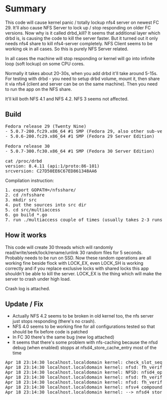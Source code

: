 # Summary
This code will cause kernel panic / totally lockup nfs4 server on newest FC 29. It'll also cause NFS Server to lock up / stop responding on older FC versions. Now why is it called drbd_kill? It seems that additional layer
which drbd is, is causing the code to kill the server faster. But it turned out it only needs nfs4 share to kill nfs4-server completely. NFS Client seems to be working ok in all cases. So this is purely NFS Server related.

In all cases the machine will stop responding or kernel will go into infinite loop (soft lockup) on some CPU cores.

Normally it takes about 20-30s, when you add drbd it'll take around 5-15s. For testing with drbd - you need to setup drbd volume, mount it, then share it via nfs4 (client and server can be on the same machine). Then you need to run the app on the NFS share.

It'll kill both NFS 4.1 and NFS 4.2. NFS 3 seems not affected.

## Build

<pre>
Fedora release 29 (Twenty Nine)
- 5.0.7-200.fc29.x86_64 #1 SMP (Fedora 29, also other sub-versions)
- 5.0.6-200.fc29.x86_64 #1 SMP (Fedora 29 Server Edition)

Fedora release 30
- 5.0.7-300.fc30.x86_64 #1 SMP (Fedora 30 Server Edition)

cat /proc/drbd
version: 8.4.11 (api:1/proto:86-101)
srcversion: C27D50EE6C67ED861348AA6
</pre>

Compilation instruction:
<pre>
1. export GOPATH=/nfsshare/
2. cd /nfsshare
3. mkdir src
4. put the sources into src dir
5. cd src/multiaccess
6. go build *.go
7. run ./multiaccess couple of times (usually takes 2-3 runs to kill the server)
</pre>

## How it works
This code will create 30 threads which will randomly read/write/seek/lock/rename/unlink 30 random files for 5 seconds. Probably needs to be run on SSD. Now these random operations are all working fine beside flock with LOCK_EX, even LOCK_SH is working correctly and if you replace exclusive locks with shared locks this app shouldn't be able to kill the server. LOCK_EX is the thing which will make the server to crash under high load.

Crash log is attached.

## Update / Fix
- Actually NFS 4.2 seems to be broken in old kernel too, the nfs server just stops responding (there's no crash).
- NFS 4.0 seems to be working fine for all configurations tested so that should be fix before code is patched
- In FC 30 there's the same bug (new log attached)
- It seems that there's some problem with nfs-caching because the nfsd debug (when enabled) stopps at nfsd4_store_cache_entry most of the time

<pre>Apr 18 23:14:30 localhost.localdomain kernel: check_slot_seqid enter. seqid 7622 slot_seqid 7621
Apr 18 23:14:30 localhost.localdomain kernel: nfsd: fh_verify(40: 81070001 0c0006c9 00000000 1ff8ff25 5b49d18f 10c1cbab)
Apr 18 23:14:30 localhost.localdomain kernel: NFSD: nfsd4_open filename  op_openowner           (null)
Apr 18 23:14:30 localhost.localdomain kernel: nfsd: fh_verify(40: 81070001 0c0006c9 00000000 1ff8ff25 5b49d18f 10c1cbab)
Apr 18 23:14:30 localhost.localdomain kernel: nfsd: fh_verify(40: 81070001 0c0006c9 00000000 1ff8ff25 5b49d18f 10c1cbab)
Apr 18 23:14:30 localhost.localdomain kernel: nfsv4 compound returned 10008
Apr 18 23:14:30 localhost.localdomain kernel: --> nfsd4_store_cache_entry slot 00000000cbf38d42</pre>
